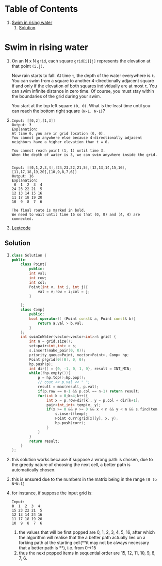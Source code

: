 # Table of Contents

1. [Swim in rising water](#p1)
   1. [Solution](#sol1)





# Swim in rising water<a name="p1"></a>

1. On an N x N `grid`, each square `grid[i][j]` represents the elevation at that point `(i,j)`.

   Now rain starts to fall. At time `t`, the depth of the water everywhere is `t`. You can swim from a square to another 4-directionally adjacent square if and only if the elevation of both squares individually are at most `t`. You can swim infinite distance in zero time. Of course, you must stay within the boundaries of the grid during your swim.

   You start at the top left square `(0, 0)`. What is the least time until you can reach the bottom right square `(N-1, N-1)`?

2. ```
   Input: [[0,2],[1,3]]
   Output: 3
   Explanation:
   At time 0, you are in grid location (0, 0).
   You cannot go anywhere else because 4-directionally adjacent neighbors have a higher elevation than t = 0.
   
   You cannot reach point (1, 1) until time 3.
   When the depth of water is 3, we can swim anywhere inside the grid.
   
   
   Input: [[0,1,2,3,4],[24,23,22,21,5],[12,13,14,15,16],[11,17,18,19,20],[10,9,8,7,6]]
   Output: 16
   Explanation:
    0  1  2  3  4
   24 23 22 21  5
   12 13 14 15 16
   11 17 18 19 20
   10  9  8  7  6
   
   The final route is marked in bold.
   We need to wait until time 16 so that (0, 0) and (4, 4) are connected.
   ```

3. [Leetcode](https://leetcode.com/problems/swim-in-rising-water/)





## Solution<a name="sol1"></a>

1. ```cpp
   class Solution {
   public:
       class Point{
           public:
           int val;
           int row;
           int col;
           Point(int v, int i, int j){
               val = v;row = i;col = j;
           }
           
       };
       class Comp{
           public:
           bool operator() (Point const& a, Point const& b){
               return a.val > b.val;
           }
       };
       int swimInWater(vector<vector<int>>& grid) {
           int n = grid.size();
           set<pair<int,int> > s;
           s.insert(make_pair(0, 0));
           priority_queue<Point, vector<Point>, Comp> hp;
           Point p(grid[0][0], 0, 0);
           hp.push(p);
           int dir[] = {0, -1, 0, 1, 0}, result = INT_MIN;
           while(!hp.empty()){
               p = hp.top();hp.pop();
               // cout << p.val << " ";
               result = max(result, p.val);
               if(p.row == n-1 && p.col == n-1) return result;
               for(int k = 0;k<4;k++){
                   int x = p.row+dir[k], y = p.col + dir[k+1];
                   pair<int,int> temp(x, y);
                   if(x >= 0 && y >= 0 && x < n && y < n && s.find(temp) == s.end()){
                       s.insert(temp);
                       Point curr(grid[x][y], x, y);
                       hp.push(curr);
                   }
               }
           }
           return result;
       }
   };
   ```

2. this solution works because if suppose a wrong path is chosen, due to the greedy nature of choosing the next cell, a better path is automatically chosen.

3. this is ensured due to the numbers in the matrix being in the range `[0 to N*N-1]`

4. for instance, if suppose the input grid is:

   ```
   Input:
   0  1  2  3  4
   15 23 22 21  5
   12 13 14 24 16
   11 17 18 19 20
   10  9  8  7  6
   ```

   1. the values that will be first popped are 0, 1, 2, 3, 4, 5, 16, after which the algorithm will realise that the a better path actually lies on a forking path at the starting cell(**it may not be always necessary that a better path is **), i.e. from 0->15
   2. thus the next popped items in sequential order are 15, 12, 11, 10, 9, 8, 7, 6.